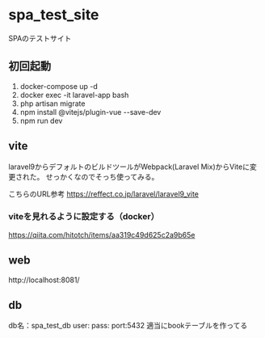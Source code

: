 # spa_test_site
SPAのテストサイト

## 初回起動
1. docker-compose up -d
2. docker exec -it laravel-app bash
3. php artisan migrate
4. npm install @vitejs/plugin-vue --save-dev
5. npm run dev

## vite
laravel9からデフォルトのビルドツールがWebpack(Laravel Mix)からViteに変更された。
せっかくなのでそっち使ってみる。

こちらのURL参考
https://reffect.co.jp/laravel/laravel9_vite

### viteを見れるように設定する（docker）
https://qiita.com/hitotch/items/aa319c49d625c2a9b65e

## web
http://localhost:8081/
## db
db名：spa_test_db
user:
pass:
port:5432
適当にbookテーブルを作ってる